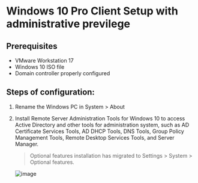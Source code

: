 # Windows 10 Pro Client Setup with administrative previlege

## Prerequisites

- VMware Workstation 17
- Windows 10 ISO file
- Domain controller properly configured

## Steps of configuration:

1. Rename the Windows PC in System > About  
2. Install Remote Server Administration Tools for Windows 10 to access Active Directory and other tools for administration system, such as AD Certificate Services Tools, AD DHCP Tools, DNS Tools, Group Policy Management Tools, Remote Desktop Services Tools, and Server Manager.
   > Optional features installation has migrated to Settings > System > Optional features.
   
   ![image](https://github.com/user-attachments/assets/dcd4d4e8-c272-46ce-8e01-add3af53effe)
